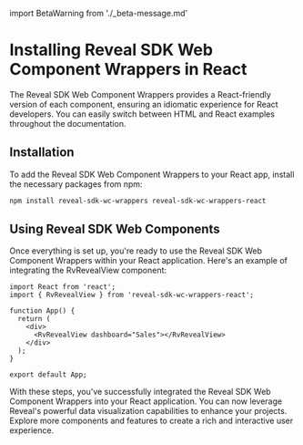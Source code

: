 import BetaWarning from './_beta-message.md'

# Installing Reveal SDK Web Component Wrappers in React

<BetaWarning />

The Reveal SDK Web Component Wrappers provides a React-friendly version of each component, ensuring an idiomatic experience for React developers. You can easily switch between HTML and React examples throughout the documentation.

## Installation

To add the Reveal SDK Web Component Wrappers to your React app, install the necessary packages from npm:

```bash npm2yarn
npm install reveal-sdk-wc-wrappers reveal-sdk-wc-wrappers-react
```

## Using Reveal SDK Web Components

Once everything is set up, you're ready to use the Reveal SDK Web Component Wrappers within your React application. Here's an example of integrating the RvRevealView component:

```tsx
import React from 'react';
import { RvRevealView } from 'reveal-sdk-wc-wrappers-react';

function App() {
  return (
    <div>
      <RvRevealView dashboard="Sales"></RvRevealView>
    </div>
  );
}

export default App;
```

With these steps, you've successfully integrated the Reveal SDK Web Component Wrappers into your React application. You can now leverage Reveal's powerful data visualization capabilities to enhance your projects. Explore more components and features to create a rich and interactive user experience.